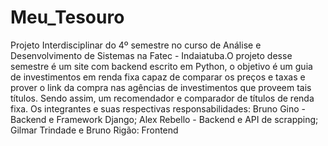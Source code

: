 # Meu_Tesouro
Projeto Interdisciplinar do 4º semestre no curso de Análise e Desenvolvimento de Sistemas na Fatec - Indaiatuba.O projeto desse semestre é um site com backend escrito em Python, o objetivo é um guia de investimentos em renda fixa capaz de comparar os preços e taxas e prover o link da compra nas agências de investimentos que proveem tais títulos. Sendo assim, um recomendador e comparador de títulos de renda fixa. Os integrantes e suas respectivas responsabilidades: 
Bruno Gino - Backend e Framework Django;
Alex Rebello - Backend e API de scrapping;
Gilmar Trindade e Bruno Rigão: Frontend
